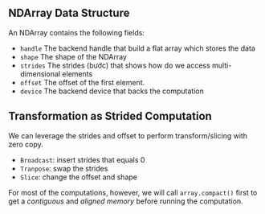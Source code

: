 ## NDArray Data Structure

An NDArray contains the following fields:

- `handle`  The backend handle that build a flat array which stores the data
- `shape`   The shape of the NDArray
- `strides` The strides (bước) that shows how do we access multi-dimensional elements
- `offset`  The offset of the first element.
- `device`  The backend device that backs the computation


## Transformation as Strided Computation

We can leverage the strides and offset to perform transform/slicing with zero copy.

- `Broadcast`: insert strides that equals 0
- `Tranpose`: swap the strides
- `Slice`: change the offset and shape

For most of the computations, however, we will call `array.compact()` first to get a *contiguous* and *aligned memory* before running the computation.

